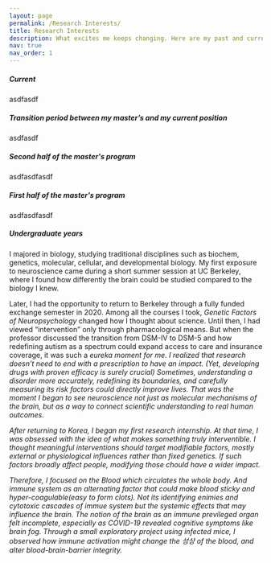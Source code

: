 ```yaml
---
layout: page
permalink: /Research Interests/
title: Research Interests
description: What excites me keeps changing. Here are my past and current curiosities.
nav: true
nav_order: 1
---
```


<h5 style="font-weight:700;">Current</h5>
asdfasdf

<h5 style="font-weight:700;">Transition period between my master’s and my current position</h5>
asdfasdf

<h5 style="font-weight:700;">Second half of the master's program</h5>
asdfasdfasdf

<h5 style="font-weight:700;">First half of the master's program</h5>
asdfasdfasdf

<h5 style="font-weight:700;">Undergraduate years</h5>
I majored in biology, studying traditional disciplines such as biochem, genetics, molecular, cellular, and developmental biology. My first exposure to neuroscience came during a short summer session at UC Berkeley, where I found how differently the brain could be studied compared to the biology I knew.  

Later, I had the opportunity to return to Berkeley through a fully funded exchange semester in 2020. Among all the courses I took, <i>Genetic Factors of Neuropsychology</i> changed how I thought about science. Until then, I had viewed “intervention” only through pharmacological means. But when the professor discussed the transition from DSM-IV to DSM-5 and how redefining autism as a spectrum could expand access to care and insurance coverage, it was such a <i>eureka<i> moment for me. I realized that research doesn’t need to end with a prescription to have an impact. (Yet, developing drugs with proven efficacy is surely crucial) Sometimes, understanding a disorder more accurately, redefining its boundaries, and carefully measuring its risk factors could directly improve lives. That was the moment I began to see neuroscience not just as molecular mechanisms of the brain, but as a way to connect scientific understanding to real human outcomes.

After returning to Korea, I began my first research internship. At that time, I was obsessed with the idea of what makes something truly <i>interventible<i>. I thought meaningful interventions should target modifiable factors, mostly external or physiological influences rather than fixed genetics. If such factors broadly affect people, modifying those chould have a wider impact.

Therefore, I focused on the <i>Blood<i> which circulates the whole body. And immune system as an alternating factor that could make blood sticky and hyper-coagulable(easy to form clots). Not its identifying enimies and cytotoxic cascades of immue system but the systemic effects that may influence the brain. The notion of the brain as an immune previleged organ felt incomplete, especially as COVID-19 revealed cognitive symptoms like brain fog. Through a small exploratory project using infected mice, I observed how immune activation might change the 성상 of the blood, and alter blood-brain-barrier integrity.
